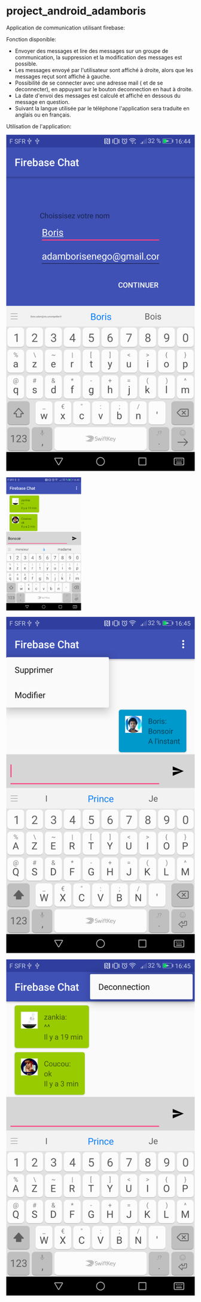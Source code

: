 # project_android_adamboris
Application de communication utilisant firebase:

Fonction disponible:
- Envoyer des messages et lire des messages sur un groupe de communication, la suppression et la modification des messages est possible.
- Les messages envoyé par l'utilisateur sont affiché à droite, alors que les messages reçut sont affiché à gauche.
- Possibilité de se connecter avec une adresse mail ( et de se deconnecter), en appuyant sur le bouton deconnection en haut à droite.
- La date d'envoi des messages est calculé et affiché en dessous du message en question.
- Suivant la langue utilisée par le téléphone l'application sera traduite en anglais ou en français.

Utilisation de l'application:

![](./Screenshot_20180204-164454.png)

<img src="Screenshot_20180204-164520.png" width="200">

![](Screenshot_20180204-164532.png)

![](Screenshot_20180204-164550.png)
